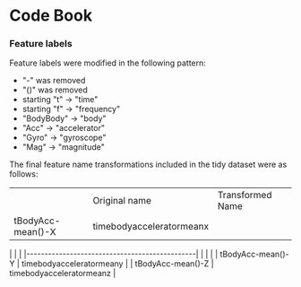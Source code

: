 Code Book
======================

### Feature labels

Feature labels were modified in the following pattern: 

* "-" was removed
* "()" was removed
* starting "t" -> "time"
* starting "f" -> "frequency"
* "BodyBody" -> "body"
* "Acc" -> "accelerator"
* "Gyro" -> "gyroscope"
* "Mag" -> "magnitude"

The final feature name transformations included in the tidy dataset were as follows:

<table>
    <th>
        <td>Original name</td>
        <td>Transformed Name</td>
    </th>
    <tr>
        <td>tBodyAcc-mean()-X</td>
        <td>timebodyacceleratormeanx</td>
    </tr>
</table>

|      |           |
|-----------------------------------------------|
|  |   |
| tBodyAcc-mean()-Y | timebodyacceleratormeany  |
| tBodyAcc-mean()-Z | timebodyacceleratormeanz  |
